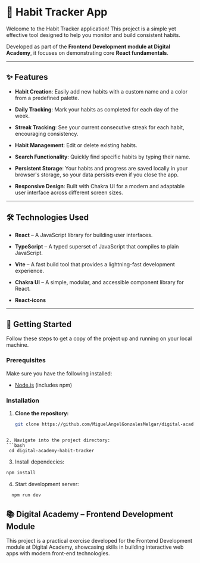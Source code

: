 # 📘 Habit Tracker App

Welcome to the Habit Tracker application! This project is a simple yet effective tool designed to help you monitor and build consistent habits. 

Developed as part of the **Frontend Development module at Digital Academy**, it focuses on demonstrating core **React fundamentals**.

---

## ✨ Features

- **Habit Creation**: Easily add new habits with a custom name and a color from a predefined palette.

- **Daily Tracking**: Mark your habits as completed for each day of the week.

- **Streak Tracking**: See your current consecutive streak for each habit, encouraging consistency.

- **Habit Management**: Edit or delete existing habits.

- **Search Functionality**: Quickly find specific habits by typing their name.

- **Persistent Storage**: Your habits and progress are saved locally in your browser's storage, so your data persists even if you close the app.

- **Responsive Design**: Built with Chakra UI for a modern and adaptable user interface across different screen sizes.

---

## 🛠️ Technologies Used

- **React** – A JavaScript library for building user interfaces.

- **TypeScript** – A typed superset of JavaScript that compiles to plain JavaScript.

- **Vite** – A fast build tool that provides a lightning-fast development experience.

- **Chakra UI** – A simple, modular, and accessible component library for React.

- **React-icons**

---

## 🚀 Getting Started

Follow these steps to get a copy of the project up and running on your local machine.

### Prerequisites

Make sure you have the following installed:

- [Node.js](https://nodejs.org/) (includes npm)

### Installation

1. **Clone the repository:**

   ```bash
   git clone https://github.com/MiguelAngelGonzalesMelgar/digital-academy-habit-tracker.git
  ```

2. Navigate into the project directory:
  ```bash
   cd digital-academy-habit-tracker
  ```

3. Install dependecies:
  ```bash
  npm install
  ```

4. Start development server:
```bash
  npm run dev
```

## 📚 Digital Academy – Frontend Development Module

This project is a practical exercise developed for the Frontend Development module at Digital Academy, showcasing skills in building interactive web apps with modern front-end technologies.